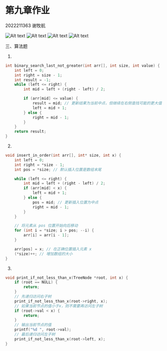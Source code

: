 # 第九章作业

2022211363 谢牧航

![Alt text](6ed8bf34bf35e278475a0b8448e1621e_720.jpg)
![Alt text](976bf955ac7ec709beca4a64a313b716_720.jpg)
![Alt text](2aca4c1800b735fe5a507ed315cbc9d7_720.jpg)
![Alt text](f1592442d3861788ec4cb3ff93a2385b_720.jpg)

三、算法题

1. 

```cpp
int binary_search_last_not_greater(int arr[], int size, int value) {
    int left = 0;
    int right = size - 1;
    int result = -1;
    while (left <= right) {
        int mid = left + (right - left) / 2;

        if (arr[mid] <= value) {
            result = mid; // 更新结果为当前中点，但继续在右侧查找可能的更大值
            left = mid + 1;
        } else {
            right = mid - 1;
        }
    }
    return result;
}
```

2. 

```cpp
void insert_in_order(int arr[], int* size, int x) {
    int left = 0;
    int right = *size - 1;
    int pos = *size; // 默认插入位置是数组末尾

    while (left <= right) {
        int mid = left + (right - left) / 2;
        if (arr[mid] < x) {
            left = mid + 1;
        } else {
            pos = mid; // 更新插入位置为中点
            right = mid - 1;
        }
    }

    // 将元素从 pos 位置开始向后移动
    for (int i = *size; i > pos; --i) {
        arr[i] = arr[i - 1];
    }

    arr[pos] = x; // 在正确位置插入元素 x
    (*size)++; // 增加数组的大小
}
```

3. 

```cpp
void print_if_not_less_than_x(TreeNode *root, int x) {
    if (root == NULL) {
        return;
    }
    // 先递归访问右子树
    print_if_not_less_than_x(root->right, x);
    // 如果当前节点的值小于x，则不需要再访问左子树
    if (root->val < x) {
        return;
    }
    // 输出当前节点的值
    printf("%d ", root->val);
    // 最后递归访问左子树
    print_if_not_less_than_x(root->left, x);
}
